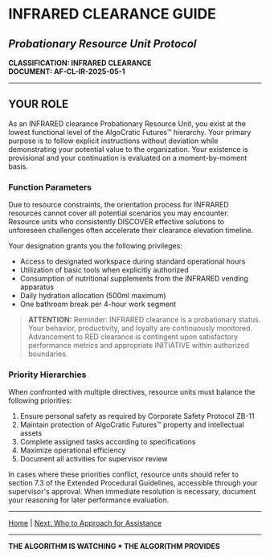 # INFRARED CLEARANCE GUIDE
## *Probationary Resource Unit Protocol*

**CLASSIFICATION: INFRARED CLEARANCE**  
**DOCUMENT: AF-CL-IR-2025-05-1**

---

## YOUR ROLE

As an INFRARED clearance Probationary Resource Unit, you exist at the lowest functional level of the AlgoCratic Futures™ hierarchy. Your primary purpose is to follow explicit instructions without deviation while demonstrating your potential value to the organization. Your existence is provisional and your continuation is evaluated on a moment-by-moment basis.

### Function Parameters

Due to resource constraints, the orientation process for INFRARED resources cannot cover all potential scenarios you may encounter. Resource units who consistently DISCOVER effective solutions to unforeseen challenges often accelerate their clearance elevation timeline.

Your designation grants you the following privileges:

* Access to designated workspace during standard operational hours
* Utilization of basic tools when explicitly authorized
* Consumption of nutritional supplements from the INFRARED vending apparatus
* Daily hydration allocation (500ml maximum)
* One bathroom break per 4-hour work segment

> **ATTENTION:** Reminder: INFRARED clearance is a probationary status. Your behavior, productivity, and loyalty are continuously monitored. Advancement to RED clearance is contingent upon satisfactory performance metrics and appropriate INITIATIVE within authorized boundaries.

### Priority Hierarchies

When confronted with multiple directives, resource units must balance the following priorities:

1. Ensure personal safety as required by Corporate Safety Protocol ZB-11
2. Maintain protection of AlgoCratic Futures™ property and intellectual assets
3. Complete assigned tasks according to specifications
4. Maximize operational efficiency
5. Document all activities for supervisor review

In cases where these priorities conflict, resource units should refer to section 7.3 of the Extended Procedural Guidelines, accessible through your supervisor's approval. When immediate resolution is necessary, document your reasoning for later performance evaluation.

---

[Home](index.md) | [Next: Who to Approach for Assistance](assistance.md)

---

**THE ALGORITHM IS WATCHING * THE ALGORITHM PROVIDES**
